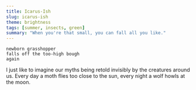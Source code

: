 ```yaml
---
title: Icarus-Ish
slug: icarus-ish
theme: brightness
tags: [summer, insects, green]
summary: "When you're that small, you can fall all you like."
---
```


```
newborn grasshopper
falls off the too-high bough
again
```

I just like to imagine our myths being retold invisibly by the creatures around us.
Every day a moth flies too close to the sun, every night a wolf howls at the moon.
